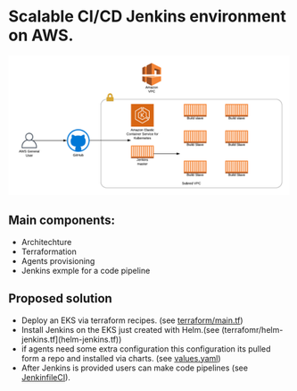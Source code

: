 # Scalable CI/CD Jenkins environment on AWS.

![](JenkinsDistributed.png)

## Main components:

* Architechture
* Terraformation
* Agents provisioning
* Jenkins exmple for a code pipeline


## Proposed solution 

* Deploy an EKS via terraform recipes. (see [terraform/main.tf](main.tf))
* Install Jenkins on the EKS just created with Helm.(see (terrafomr/helm-jenkins.tf](helm-jenkins.tf))
* if agents need some extra configuration this configuration
its pulled form a repo and installed via charts. (see [values.yaml](values.yaml))
* After Jenkins is provided users can make code pipelines 
(see [JenkinfileCI](JenkinfileCI)).



 

